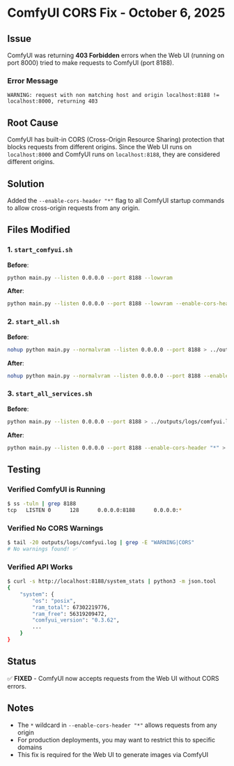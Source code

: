 # ComfyUI CORS Fix - October 6, 2025

## Issue
ComfyUI was returning **403 Forbidden** errors when the Web UI (running on port 8000) tried to make requests to ComfyUI (port 8188).

### Error Message
```
WARNING: request with non matching host and origin localhost:8188 != localhost:8000, returning 403
```

## Root Cause
ComfyUI has built-in CORS (Cross-Origin Resource Sharing) protection that blocks requests from different origins. Since the Web UI runs on `localhost:8000` and ComfyUI runs on `localhost:8188`, they are considered different origins.

## Solution
Added the `--enable-cors-header "*"` flag to all ComfyUI startup commands to allow cross-origin requests from any origin.

## Files Modified

### 1. `start_comfyui.sh`
**Before**:
```bash
python main.py --listen 0.0.0.0 --port 8188 --lowvram
```

**After**:
```bash
python main.py --listen 0.0.0.0 --port 8188 --lowvram --enable-cors-header "*"
```

### 2. `start_all.sh`
**Before**:
```bash
nohup python main.py --normalvram --listen 0.0.0.0 --port 8188 > ../outputs/logs/comfyui.log 2>&1 &
```

**After**:
```bash
nohup python main.py --normalvram --listen 0.0.0.0 --port 8188 --enable-cors-header "*" > ../outputs/logs/comfyui.log 2>&1 &
```

### 3. `start_all_services.sh`
**Before**:
```bash
python main.py --listen 0.0.0.0 --port 8188 > ../outputs/logs/comfyui.log 2>&1 &
```

**After**:
```bash
python main.py --listen 0.0.0.0 --port 8188 --enable-cors-header "*" > ../outputs/logs/comfyui.log 2>&1 &
```

## Testing

### Verified ComfyUI is Running
```bash
$ ss -tuln | grep 8188
tcp   LISTEN 0      128      0.0.0.0:8188      0.0.0.0:*
```

### Verified No CORS Warnings
```bash
$ tail -20 outputs/logs/comfyui.log | grep -E "WARNING|CORS"
# No warnings found! ✅
```

### Verified API Works
```bash
$ curl -s http://localhost:8188/system_stats | python3 -m json.tool
{
    "system": {
        "os": "posix",
        "ram_total": 67302219776,
        "ram_free": 56319209472,
        "comfyui_version": "0.3.62",
        ...
    }
}
```

## Status
✅ **FIXED** - ComfyUI now accepts requests from the Web UI without CORS errors.

## Notes
- The `*` wildcard in `--enable-cors-header "*"` allows requests from any origin
- For production deployments, you may want to restrict this to specific domains
- This fix is required for the Web UI to generate images via ComfyUI
